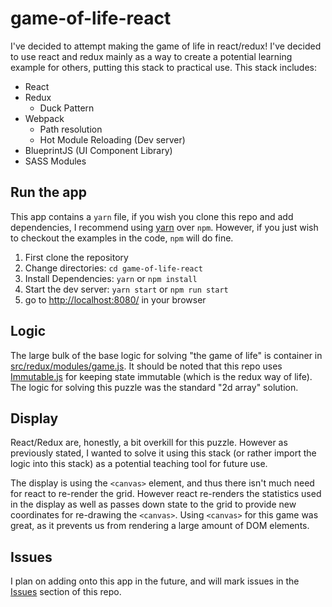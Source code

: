 # game-of-life-react

I've decided to attempt making the game of life in react/redux! I've decided to use react and redux mainly as a way to create a potential learning example for others, putting this stack to practical use. This stack includes:
* React
* Redux
  * Duck Pattern
* Webpack
  * Path resolution
  * Hot Module Reloading (Dev server)
* BlueprintJS (UI Component Library)
* SASS Modules

## Run the app

This app contains a `yarn` file, if you wish you clone this repo and add dependencies, I recommend using [yarn](https://yarnpkg.com/en/) over `npm`. However, if you just wish to checkout the examples in the code, `npm` will do fine.

1. First clone the repository
2. Change directories: `cd game-of-life-react`
3. Install Dependencies: `yarn` or `npm install`
4. Start the dev server: `yarn start` or `npm run start`
5. go to [http://localhost:8080/](http://localhost:8080/) in your browser

## Logic

The large bulk of the base logic for solving "the game of life" is container in [src/redux/modules/game.js](https://github.com/MasonOh91/game-of-life-react/blob/master/src/redux/modules/game.js#L79). It should be noted that this repo uses [Immutable.js](https://facebook.github.io/immutable-js/) for keeping state immutable (which is the redux way of life). The logic for solving this puzzle was the standard "2d array" solution.

## Display

React/Redux are, honestly, a bit overkill for this puzzle. However as previously stated, I wanted to solve it using this stack (or rather import the logic into this stack) as a potential teaching tool for future use.

The display is using the `<canvas>` element, and thus there isn't much need for react to re-render the grid. However react re-renders the statistics used in the display as well as passes down state to the grid to provide new coordinates for re-drawing the `<canvas>`. Using `<canvas>` for this game was great, as it prevents us from rendering a large amount of DOM elements.

## Issues

I plan on adding onto this app in the future, and will mark issues in the [Issues](https://github.com/MasonOh91/game-of-life-react/issues) section of this repo.
